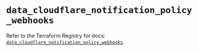 # `data_cloudflare_notification_policy_webhooks`

Refer to the Terraform Registry for docs: [`data_cloudflare_notification_policy_webhooks`](https://registry.terraform.io/providers/cloudflare/cloudflare/5.6.0/docs/data-sources/notification_policy_webhooks).
